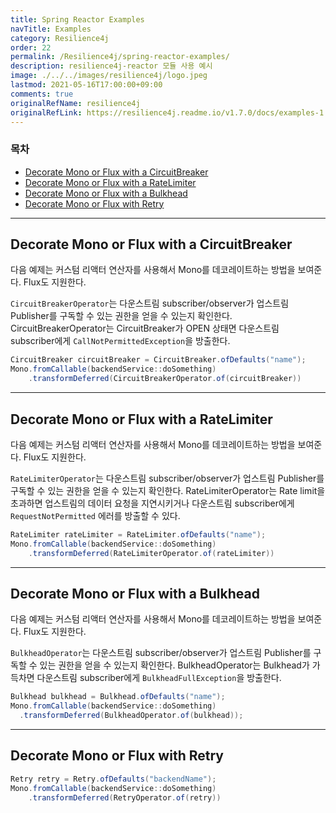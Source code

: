 ```yaml
---
title: Spring Reactor Examples
navTitle: Examples
category: Resilience4j
order: 22
permalink: /Resilience4j/spring-reactor-examples/
description: resilience4j-reactor 모듈 사용 예시
image: ./../../images/resilience4j/logo.jpeg
lastmod: 2021-05-16T17:00:00+09:00
comments: true
originalRefName: resilience4j
originalRefLink: https://resilience4j.readme.io/v1.7.0/docs/examples-1
---
```


### 목차

- [Decorate Mono or Flux with a CircuitBreaker](#decorate-mono-or-flux-with-a-circuitbreaker)
- [Decorate Mono or Flux with a RateLimiter](#decorate-mono-or-flux-with-a-ratelimiter)
- [Decorate Mono or Flux with a Bulkhead](#decorate-mono-or-flux-with-a-bulkhead)
- [Decorate Mono or Flux with Retry](#decorate-mono-or-flux-with-retry)

---

## Decorate Mono or Flux with a CircuitBreaker

다음 예제는 커스텀 리액터 연산자를 사용해서 Mono를 데코레이트하는 방법을 보여준다. Flux도 지원한다.

`CircuitBreakerOperator`는 다운스트림 subscriber/observer가 업스트림 Publisher를 구독할 수 있는 권한을 얻을 수 있는지 확인한다. CircuitBreakerOperator는 CircuitBreaker가 OPEN 상태면 다운스트림 subscriber에게 `CallNotPermittedException`을 방출한다.

```java
CircuitBreaker circuitBreaker = CircuitBreaker.ofDefaults("name");
Mono.fromCallable(backendService::doSomething)
    .transformDeferred(CircuitBreakerOperator.of(circuitBreaker))
```

---

## Decorate Mono or Flux with a RateLimiter

다음 예제는 커스텀 리액터 연산자를 사용해서 Mono를 데코레이트하는 방법을 보여준다. Flux도 지원한다.

`RateLimiterOperator`는 다운스트림 subscriber/observer가 업스트림 Publisher를 구독할 수 있는 권한을 얻을 수 있는지 확인한다. RateLimiterOperator는 Rate limit을 초과하면 업스트림의 데이터 요청을 지연시키거나 다운스트림 subscriber에게 `RequestNotPermitted` 에러를 방출할 수 있다.

```java
RateLimiter rateLimiter = RateLimiter.ofDefaults("name");
Mono.fromCallable(backendService::doSomething)
    .transformDeferred(RateLimiterOperator.of(rateLimiter))
```

---

## Decorate Mono or Flux with a Bulkhead

다음 예제는 커스텀 리액터 연산자를 사용해서 Mono를 데코레이트하는 방법을 보여준다. Flux도 지원한다.

`BulkheadOperator`는 다운스트림 subscriber/observer가 업스트림 Publisher를 구독할 수 있는 권한을 얻을 수 있는지 확인한다. BulkheadOperator는 Bulkhead가 가득차면 다운스트림 subscriber에게 `BulkheadFullException`을 방출한다.

```java
Bulkhead bulkhead = Bulkhead.ofDefaults("name");
Mono.fromCallable(backendService::doSomething)
  .transformDeferred(BulkheadOperator.of(bulkhead));
```

---

## Decorate Mono or Flux with Retry

```java
Retry retry = Retry.ofDefaults("backendName");
Mono.fromCallable(backendService::doSomething)
    .transformDeferred(RetryOperator.of(retry))
```